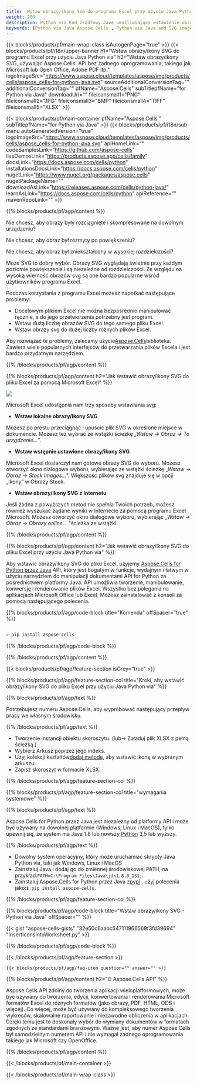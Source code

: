```yaml
---
title:  Wstaw obrazy/ikony SVG do programu Excel przy użyciu Java Python via
weight: 200
description: Python via Kod źródłowy Java umożliwiający wstawienie obrazów/ikon SVG do programu Excel.
keywords: [Python via Java Aspose.Cells., Python via Java add SVG images/Icons into Excel., Python via Java insert SVG images/Icons into Excel., Python via Java create SVG images/Icons in Excel]
---
```

{{< blocks/products/pf/main-wrap-class isAutogenPage="true" >}}
{{< blocks/products/pf/i18n/upper-banner h1="Wstaw obrazy/ikony SVG do programu Excel przy użyciu Java Python via" h2="Wstaw obrazy/ikony SVG, używając Aspose.Cells\' API bez żadnego oprogramowania, takiego jak Microsoft lub Open Office, Adobe PDF itp." logoImageSrc="https://www.aspose.cloud/templates/aspose/img/products/cells/aspose_cells-for-python-java.svg" sourceAdditionalConversionTag="" additionalConversionTag="" pfName="Aspose.Cells" subTitlepfName="for Python via Java" downloadUrl="" fileiconsmall1="PNG" fileiconsmall2="JPG" fileiconsmall3="BMP" fileiconsmall4="TIFF" fileiconsmall5="XLSX" >}}

{{< blocks/products/pf/main-container pfName="Aspose.Cells " subTitlepfName="for Python via Java" >}}
{{< blocks/products/pf/i18n/sub-menu autoGeneratedVersion="true" logoImageSrc="https://www.aspose.cloud/templates/aspose/img/products/cells/aspose_cells-for-python-java.svg" apiHomeLink="" codeSamplesLink="https://github.com/aspose-cells" liveDemosLink="https://products.aspose.app/cells/family" docsLink="https://docs.aspose.com/cells/python" installationsDocsLink="https://docs.aspose.com/cells/python" nugetLink="https://www.nuget.org/packages/aspose.cells" nugetPackageName="" downloadAsLink="https://releases.aspose.com/cells/python-java/" learnAsLink="https://docs.aspose.com/cells/python" apiReference="" mavenRepoLink="" >}}

{{% blocks/products/pf/agp/content %}}

Nie chcesz, aby obrazy były rozciągnięte i skompresowane na dowolnym urządzeniu?

Nie chcesz, aby obraz był rozmyty po powiększeniu?

Nie chcesz, aby obraz był zniekształcony w wysokiej rozdzielczości?

Może SVG to dobry wybór. Obrazy SVG wyglądają świetnie przy każdym poziomie powiększenia i są niezależne od rozdzielczości. Ze względu na wysoką wierność obrazów svg są one bardzo popularne wśród użytkowników programu Excel.

Podczas korzystania z programu Excel możesz napotkać następujące problemy:

+ Docelowym plikiem Excel nie można bezpośrednio manipulować ręcznie, a do jego przetworzenia potrzebny jest program.
+ Wstaw dużą liczbę obrazów SVG do tego samego pliku Excel.
+ Wstaw obrazy svg do dużej liczby różnych plików Excel.

 Aby rozwiązać te problemy, zalecamy użycie[Aspose.Cells](https://products.aspose.com/cells/)biblioteka. Zawiera wiele popularnych interfejsów do przetwarzania plików Excela i jest bardzo przydatnym narzędziem.

{{% /blocks/products/pf/agp/content %}}

{{% blocks/products/pf/agp/content h2="Jak wstawić obrazy/ikony SVG do pliku Excel za pomocą Microsoft Excel" %}}

![](/cells/pl/net/icons/insert-icons-to-excel/sample.png)

Microsoft Excel udostępnia nam trzy sposoby wstawiania svg:

+  **Wstaw lokalne obrazy/ikony SVG**

Możesz po prostu przeciągnąć i upuścić plik SVG w określone miejsce w dokumencie. Możesz też wybrać ze wstążki ścieżkę „*Wstaw -> Obraz -> To urządzenie...*”.

+  **Wstaw wstępnie ustawione obrazy/ikony SVG**

Microsoft Excel dostarczył nam gotowe obrazy SVG do wyboru. Możesz otworzyć okno dialogowe wyboru, wybierając ze wstążki ścieżkę „*Wstaw -> Obraz -> Stock Images...*”. Większość plików svg znajduje się w opcji „Ikony” w Obrazy Stock.

+  **Wstaw obrazy/ikony SVG z Internetu**

Jeśli żadna z powyższych metod nie spełnia Twoich potrzeb, możesz również wyszukać żądane wyniki w Internecie za pomocą programu Excel Microsoft. Możesz otworzyć okno dialogowe wyboru, wybierając „*Wstaw -> Obraz -> Obrazy online...* "ścieżka ze wstążki.

{{% /blocks/products/pf/agp/content %}}

{{% blocks/products/pf/agp/content h2="Jak wstawić obrazy/ikony SVG do pliku Excel przy użyciu Java Python via" %}}

 Aby wstawić obrazy/ikony SVG do pliku Excel, użyjemy
 [Aspose.Cells for Python przez Java](https://pypi.org/project/aspose-cells/) 
 API, który jest bogatym w funkcje, wydajnym i łatwym w użyciu narzędziem do manipulacji dokumentami API for Python za pośrednictwem platformy Java. API umożliwia tworzenie, manipulowanie, konwersję i renderowanie plików Excel. Wszystko bez polegania na aplikacjach Microsoft Office lub Excel. Możesz zainstalować z konsoli za pomocą następującego polecenia.

{{% blocks/products/pf/agp/code-block title="Komenda" offSpacer="true" %}}

```cs

> pip install aspose-cells

```

{{% /blocks/products/pf/agp/code-block %}}

{{% /blocks/products/pf/agp/content %}}

{{< blocks/products/pf/agp/feature-section isGrey="true" >}}

{{% blocks/products/pf/agp/feature-section-col title="Kroki, aby wstawić obrazy/ikony SVG do pliku Excel przy użyciu Java Python via" %}}

{{% blocks/products/pf/agp/text %}}

Potrzebujesz numeru Aspose.Cells, aby wypróbować następujący przepływ pracy we własnym środowisku.

{{% /blocks/products/pf/agp/text %}}

+ Tworzenie instancji obiektu skoroszytu. (lub-> Załaduj plik XLSX z pełną ścieżką.)
+ Wybierz Arkusz poprzez jego indeks.
 + Użyj kolekcji kształtów[dodaj metodę](https://reference.aspose.com/cells/python-java/asposecells.api/shapecollection#addIcons(int,%20int,%20int,%20int,%20int,%20int,%20byte[],%20byte[])), aby wstawić ikonę w wybranym arkuszu.
+ Zapisz skoroszyt w formacie XLSX.

{{% /blocks/products/pf/agp/feature-section-col %}}

{{% blocks/products/pf/agp/feature-section-col title="wymagania systemowe" %}}

{{% blocks/products/pf/agp/text %}}

 Aspose.Cells for Python przez Java jest niezależny od platformy API i może być używany na dowolnej platformie (Windows, Linux i MacOS), tylko upewnij się, że system ma Java 1.8 lub nowszy,[Python](https://www.python.org/downloads/) 3,5 lub wyższy.
 
{{% /blocks/products/pf/agp/text %}}

-  Dowolny system operacyjny, który może uruchamiać skrypty Java Python via, taki jak Windows, Linux i MacOS
- Zainstaluj Java i dodaj go do zmiennej środowiskowej PATH, na przykład:<code>PATH=C:\Program Files\Java\jdk1.8.0_131;</code>.
-  Zainstaluj Aspose.Cells for Python przez Java z<a href="https://pypi.org/project/aspose-cells/">pypi</a> , użyj polecenia jako:<code>$ pip install aspose-cells</code>.

{{% /blocks/products/pf/agp/feature-section-col %}}

{{% blocks/products/pf/agp/code-block title="Wstaw obrazy/ikony SVG - Python via Java" offSpacer="" %}}

{{< gist "aspose-cells-gists" "32e50c6aabc547111966569f3fd39694" "InsertIconsIntoWorksheet.py" >}}

{{% /blocks/products/pf/agp/code-block %}}

{{< /blocks/products/pf/agp/feature-section >}}

    {{< blocks/products/pf/agp/faq-item question="" answer="" >}}
 

<!-- aboutfile Starts -->

{{% blocks/products/pf/agp/content h2="O Aspose.Cells API" %}}

Aspose.Cells API zdolny do tworzenia aplikacji wieloplatformowych, może być używany do tworzenia, edycji, konwertowania i renderowania Microsoft formatów Excel do różnych formatów (jako obrazy, PDF, HTML, ODS i więcej). Co więcej, może być używany do kompleksowego tworzenia wykresów, skalowalne raportowanie i niezawodne obliczenia w aplikacjach. Dzięki temu jest to doskonały wybór do wymiany dokumentów w formatach zgodnych ze standardami branżowymi. Ważne jest, aby numer Aspose.Cells był samodzielnym numerem API i nie wymagał żadnego oprogramowania takiego jak Microsoft czy OpenOffice.

{{% /blocks/products/pf/agp/content %}}



<!-- aboutfile Ends -->
<!--
{{< blocks/products/pf/agp/other-supported-section title="Other Supported Splitting Formats" subTitle="Using Python via Java, One can also split large file into chunks of many other file formats including." >}}

{{< blocks/products/pf/agp/other-supported-section-item href="https://products.aspose.com/cells/net/splitter/ods/" name="ODS" description="OpenDocument Spreadsheet File" >}}
{{< blocks/products/pf/agp/other-supported-section-item href="https://products.aspose.com/cells/net/splitter/xls/" name="XLS" description="Excel Binary Format" >}}
{{< blocks/products/pf/agp/other-supported-section-item href="https://products.aspose.com/cells/net/splitter/xlsb/" name="XLSB" description="Binary Excel Workbook File" >}}
{{< blocks/products/pf/agp/other-supported-section-item href="https://products.aspose.com/cells/net/splitter/xlsm/" name="XLSM" description="Spreadsheet File" >}}

{{< /blocks/products/pf/agp/other-supported-section >}}

-->

{{< /blocks/products/pf/main-container >}}
    
{{< /blocks/products/pf/main-wrap-class >}}
